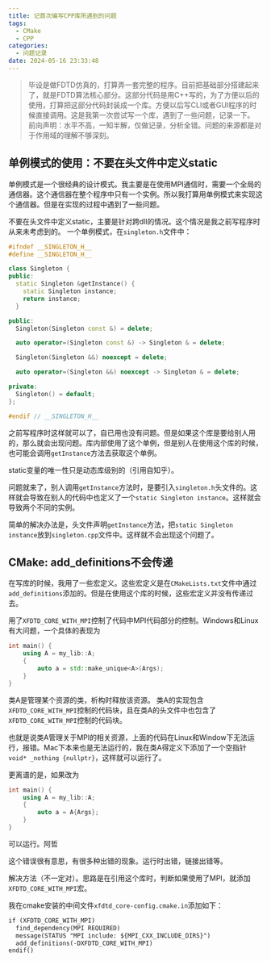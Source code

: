 ```yaml
---
title: 记首次编写CPP库所遇到的问题
tags:
  - CMake
  - CPP
categories:
  - 问题记录
date: 2024-05-16 23:33:48
---
```



> 毕设是做FDTD仿真的，打算弄一套完整的程序。目前把基础部分搭建起来了，就是FDTD算法核心部分。这部分代码是用C++写的，为了方便以后的使用，打算把这部分代码封装成一个库。方便以后写CLI或者GUI程序的时候直接调用。这是我第一次尝试写一个库，遇到了一些问题，记录一下。
前向声明：水平不高，一知半解，仅做记录，分析全错。问题的来源都是对于作用域的理解不够深刻。

<!-- more -->

## 单例模式的使用：不要在头文件中定义static

单例模式是一个很经典的设计模式。我主要是在使用MPI通信时，需要一个全局的通信器。这个通信器在整个程序中只有一个实例。所以我打算用单例模式来实现这个通信器。但是在实现的过程中遇到了一些问题。

不要在头文件中定义static，主要是针对跨dll的情况。这个情况是我之前写程序时从来未考虑到的。
一个单例模式，在`singleton.h`文件中：

```cpp
#ifndef __SINGLETON_H__
#define __SINGLETON_H__

class Singleton {
public:
  static Singleton &getInstance() {
    static Singleton instance;
    return instance;
  }

public:
  Singleton(Singleton const &) = delete;

  auto operator=(Singleton const &) -> Singleton & = delete;

  Singleton(Singleton &&) noexcept = delete;

  auto operator=(Singleton &&) noexcept -> Singleton & = delete;

private:
  Singleton() = default;
};

#endif // __SINGLETON_H__
```

之前写程序时这样就可以了，自已用也没有问题。但是如果这个库是要给别人用的，那么就会出现问题。库内部使用了这个单例，但是别人在使用这个库的时候，也可能会调用`getInstance`方法去获取这个单例。

static变量的唯一性只是动态库级别的（引用自知乎）。

问题就来了，别人调用`getInstance`方法时，是要引入`singleton.h`头文件的。这样就会导致在别人的代码中也定义了一个`static Singleton instance`。这样就会导致两个不同的实例。

简单的解决办法是，头文件声明`getInstance`方法，把`static Singleton instance`放到`singleton.cpp`文件中。这样就不会出现这个问题了。

## CMake: add_definitions不会传递

在写库的时候，我用了一些宏定义。这些宏定义是在`CMakeLists.txt`文件中通过`add_definitions`添加的。但是在使用这个库的时候，这些宏定义并没有传递过去。

用了`XFDTD_CORE_WITH_MPI`控制了代码中MPI代码部分的控制。Windows和Linux有大问题，一个具体的表现为

```cpp
int main() {
    using A = my_lib::A;
    {
        auto a = std::make_unique<A>(Args);
    }
}
```

类A是管理某个资源的类，析构时释放该资源。
类A的实现包含`XFDTD_CORE_WITH_MPI`控制的代码块，且在类A的头文件中也包含了`XFDTD_CORE_WITH_MPI`控制的代码块。

也就是说类A管理关于MPI的相关资源，上面的代码在Linux和Window下无法运行，报错。Mac下本来也是无法运行的，我在类A得定义下添加了一个空指针`void* _nothing {nullptr}`，这样就可以运行了。

更离谱的是，如果改为

```cpp
int main() {
    using A = my_lib::A;
    {
        auto a = A{Args};
    }
}
```

可以运行。阿哲

这个错误很有意思，有很多种出错的现象。运行时出错，链接出错等。

解决方法（不一定对）。思路是在引用这个库时，判断如果使用了MPI，就添加`XFDTD_CORE_WITH_MPI`宏。

我在cmake安装的中间文件`xfdtd_core-config.cmake.in`添加如下：

```txt
if (XFDTD_CORE_WITH_MPI)
  find_dependency(MPI REQUIRED)
  message(STATUS "MPI include: ${MPI_CXX_INCLUDE_DIRS}")
  add_definitions(-DXFDTD_CORE_WITH_MPI)
endif()
```
